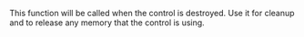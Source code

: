 This function will be called when the control is destroyed. Use it for cleanup and to release any memory that the control is using.